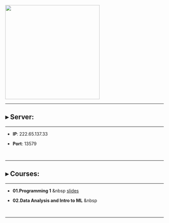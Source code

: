 <p float="left">
<img src="https://www.bioinfo-lab.com/img/road2ocean.jpg" height="300">
</p>

---------------------------------------

## ▸ Server:

---------------------------------------

 * **IP**: 222.65.137.33

 * **Port**: 13579

&nbsp;&nbsp;

---------------------------------------

## ▸ Courses:

---------------------------------------

 *  **01.Programming 1** &nbsp [slides](https://github.com/jumphone/BiUH-course/tree/main/c01/slides)

 * **02.Data Analysis and Intro to ML** &nbsp

&nbsp;&nbsp;

---------------------------------------



